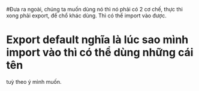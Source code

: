#Đưa ra ngoài, chúng ta muốn dùng nó thì nó phải có 2 cơ chế, 
thực thi xong phải export, để chổ khác dùng. Thì có thể import vào được.

# Export default nghĩa là lúc sao mình import vào thì có thể dùng những cái tên
tuỳ theo ý mình muốn.